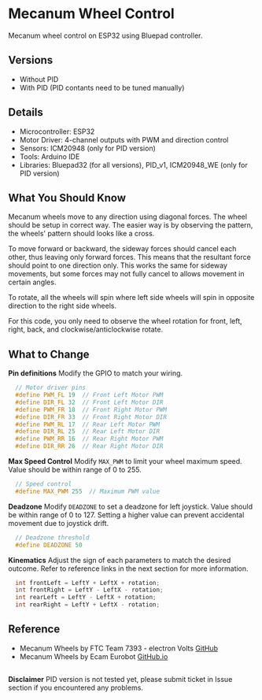 # Mecanum Wheel Control
Mecanum wheel control on ESP32 using Bluepad controller.

## Versions
- Without PID
- With PID (PID contants need to be tuned manually)

## Details
- Microcontroller: ESP32
- Motor Driver: 4-channel outputs with PWM and direction control
- Sensors: ICM20948 (only for PID version)
- Tools: Arduino IDE
- Libraries: Bluepad32 (for all versions), PID_v1, ICM20948_WE (only for PID version)

## What You Should Know
Mecanum wheels move to any direction using diagonal forces. The wheel should be setup in correct way. The easier way is by observing the pattern, the wheels' pattern should looks like a cross.

To move forward or backward, the sideway forces should cancel each other, thus leaving only forward forces. This means that the resultant force should point to one direction only. This works the same for sideway movements, but some forces may not fully cancel to allows movement in certain angles.

To rotate, all the wheels will spin where left side wheels will spin in opposite direction to the right side wheels.

For this code, you only need to observe the wheel rotation for front, left, right, back, and clockwise/anticlockwise rotate.

## What to Change

**Pin definitions**
Modify the GPIO to match your wiring.
```C++
  // Motor driver pins
  #define PWM_FL 19  // Front Left Motor PWM
  #define DIR_FL 32  // Front Left Motor DIR
  #define PWM_FR 18  // Front Right Motor PWM
  #define DIR_FR 33  // Front Right Motor DIR
  #define PWM_RL 17  // Rear Left Motor PWM
  #define DIR_RL 25  // Rear Left Motor DIR
  #define PWM_RR 16  // Rear Right Motor PWM
  #define DIR_RR 26  // Rear Right Motor DIR
```

**Max Speed Control**
Modify `MAX_PWM` to limit your wheel maximum speed. Value should be within range of 0 to 255.
```C++
  // Speed control
  #define MAX_PWM 255  // Maximum PWM value
```

**Deadzone**
Modify `DEADZONE` to set a deadzone for left joystick. Value should be within range of 0 to 127. Setting a higher value can prevent accidental movement due to joystick drift.
```C++
  // Deadzone threshold
  #define DEADZONE 50
```

**Kinematics**
Adjust the sign of each parameters to match the desired outcome. Refer to reference links in the next section for more information.
```C++
  int frontLeft = LeftY + LeftX + rotation;
  int frontRight = LeftY - LeftX - rotation;
  int rearLeft = LeftY - LeftX + rotation;
  int rearRight = LeftY + LeftX - rotation;
```

## Reference
- Mecanum Wheels by FTC Team 7393 - electron Volts [GitHub](https://github.com/FTC7393/EVLib/wiki/Mecanum-Wheels)
- Mecanum Wheels by Ecam Eurobot [GitHub.io](https://ecam-eurobot.github.io/Tutorials/mechanical/mecanum.html)

## 
**Disclaimer**
PID version is not tested yet, please submit ticket in Issue section if you encountered any problems.
